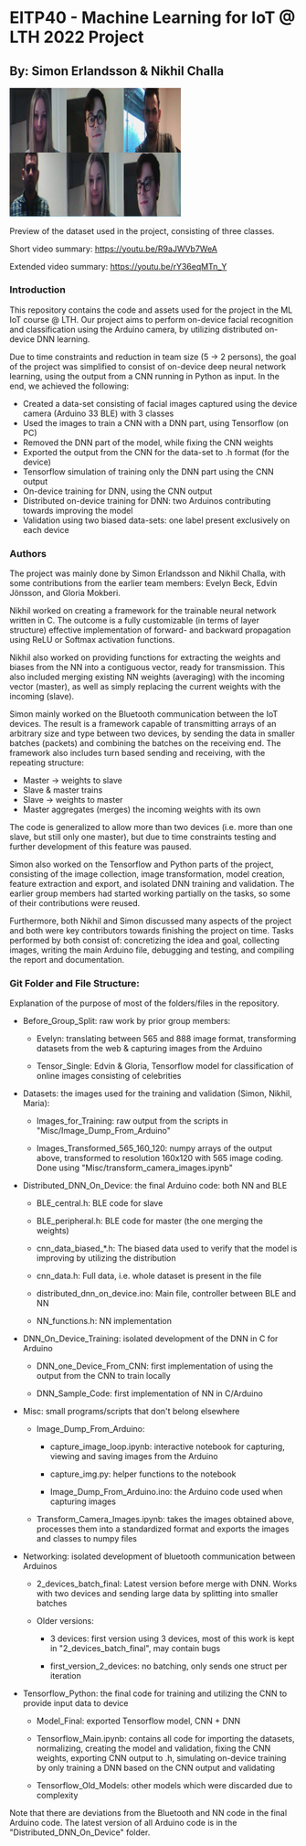# EITP40 - Machine Learning for IoT @ LTH 2022 Project
## By: Simon Erlandsson & Nikhil Challa

<img src="dataset_preview.png" alt="Preview of dataset]" width="300"/>

Preview of the dataset used in the project, consisting of three classes.

Short video summary: https://youtu.be/R9aJWVb7WeA

Extended video summary: https://youtu.be/rY36eqMTn_Y

### Introduction
This repository contains the code and assets used for the project in the ML IoT course @ LTH. Our project aims to perform on-device facial recognition and classification using the Arduino camera, by utilizing distributed on-device DNN learning.

Due to time constraints and reduction in team size (5 -> 2 persons), the goal of the project was simplified to consist of on-device deep neural network learning, using the output from a CNN running in Python as input. In the end, we achieved the following:

- Created a data-set consisting of facial images captured using the device camera (Arduino 33 BLE) with 3 classes
- Used the images to train a CNN with a DNN part, using Tensorflow (on PC)
- Removed the DNN part of the model, while fixing the CNN weights
- Exported the output from the CNN for the data-set to .h format (for the device)
- Tensorflow simulation of training only the DNN part using the CNN output
- On-device training for DNN, using the CNN output
- Distributed on-device training for DNN: two Arduinos contributing towards improving the model
- Validation using two biased data-sets: one label present exclusively on each device

### Authors
The project was mainly done by Simon Erlandsson and Nikhil Challa, with some contributions from the earlier team members: Evelyn Beck, Edvin Jönsson, and Gloria Mokberi.

Nikhil worked on creating a framework for the trainable neural network written in C. The outcome is a fully customizable (in terms of layer structure) effective implementation of forward- and backward propagation using ReLU or Softmax activation functions.

Nikhil also worked on providing functions for extracting the weights and biases from the NN into a contiguous vector, ready for transmission. This also included merging existing NN weights (averaging) with the incoming vector (master), as well as simply replacing the current weights with the incoming (slave).

Simon mainly worked on the Bluetooth communication between the IoT devices. The result is a framework capable of transmitting arrays of an arbitrary size and type between two devices, by sending the data in smaller batches (packets) and combining the batches on the receiving end. The framework also includes turn based sending and receiving, with the repeating structure:

- Master -> weights to slave
- Slave & master trains
- Slave -> weights to master
- Master aggregates (merges) the incoming weights with its own

The code is generalized to allow more than two devices (i.e. more than one slave, but still only one master), but due to time constraints testing and further development of this feature was paused.

Simon also worked on the Tensorflow and Python parts of the project, consisting of the image collection, image transformation, model creation, feature extraction and export, and isolated DNN training and validation. The earlier group members had started working partially on the tasks, so some of their contributions were reused.

Furthermore, both Nikhil and Simon discussed many aspects of the project and both were key contributors towards finishing the project on time. Tasks performed by both consist of: concretizing the idea and goal, collecting images, writing the main Arduino file, debugging and testing, and compiling the report and documentation.

### Git Folder and File Structure:
Explanation of the purpose of most of the folders/files in the repository.
- Before_Group_Split: raw work by prior group members:
  - Evelyn: translating between 565 and 888 image format, transforming datasets from the web & capturing images from the Arduino

  - Tensor_Single: Edvin & Gloria, Tensorflow model for classification of online images consisting of celebrities

- Datasets: the images used for the training and validation (Simon, Nikhil, Maria):
  - Images_for_Training: raw output from the scripts in "Misc/Image_Dump_From_Arduino"

  - Images_Transformed_565_160_120: numpy arrays of the output above, transformed to resolution 160x120 with 565 image coding. Done using "Misc/transform_camera_images.ipynb"

- Distributed_DNN_On_Device: the final Arduino code: both NN and BLE
  - BLE_central.h: BLE code for slave
  - BLE_peripheral.h: BLE code for master (the one merging the weights)
  - cnn_data_biased_*.h: The biased data used to verify that the model is  improving by utilizing the distribution
  - cnn_data.h: Full data, i.e. whole dataset is present in the file
  - distributed_dnn_on_device.ino: Main file, controller between BLE and NN

  - NN_functions.h: NN implementation

- DNN_On_Device_Training: isolated development of the DNN in C for Arduino
  - DNN_one_Device_From_CNN: first implementation of using the output from the CNN to train locally

  - DNN_Sample_Code: first implementation of NN in C/Arduino

- Misc: small programs/scripts that don't belong elsewhere
  - Image_Dump_From_Arduino:

    - capture_image_loop.ipynb: interactive notebook for capturing, viewing and saving images from the Arduino

    - capture_img.py: helper functions to the notebook

    - Image_Dump_From_Arduino.ino: the Arduino code used when capturing images

  - Transform_Camera_Images.ipynb: takes the images obtained above, processes them into a standardized format and exports the images and classes to numpy files

- Networking: isolated development of bluetooth communication between Arduinos
  - 2_devices_batch_final: Latest version before merge with DNN. Works with two devices and sending large data by splitting into smaller batches
  - Older versions:

    - 3 devices: first version using 3 devices, most of this work is kept in "2_devices_batch_final", may contain bugs

    - first_version_2_devices: no batching, only sends one struct per iteration

- Tensorflow_Python: the final code for training and utilizing the CNN to provide input data to device
  - Model_Final: exported Tensorflow model, CNN + DNN

  - Tensorflow_Main.ipynb: contains all code for importing the datasets, normalizing, creating the model and validation, fixing the CNN weights, exporting CNN output to .h, simulating on-device training by only training a DNN based on the CNN output and validating

  - Tensorflow_Old_Models: other models which were discarded due to complexity

Note that there are deviations from the Bluetooth and NN code in the final Arduino code. The latest version of all Arduino code is in the "Distributed_DNN_On_Device" folder.
